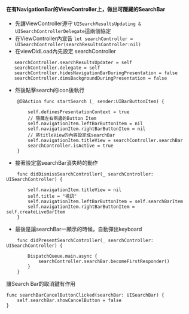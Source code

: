 #### 在有NavigationBar的ViewController上，做出可隱藏的SearchBar

* 先讓ViewController遵守 `UISearchResultsUpdating & UISearchControllerDelegate`這兩個協定
* 在ViewController內宣告  `let searchController = UISearchController(searchResultsController:nil)`
* 在viewDidLoad內先設定 searchController

```
   searchController.searchResultsUpdater = self
   searchController.delegate = self
   searchController.hidesNavigationBarDuringPresentation = false
   searchController.dimsBackgroundDuringPresentation = false
```

* 然後點擊search的icon後執行

```
    @IBAction func startSearch (_ sender:UIBarButtonItem) {

        self.definesPresentationContext = true
        // 隱藏左右兩邊的Button Item
        self.navigationItem.leftBarButtonItem = nil
        self.navigationItem.rightBarButtonItem = nil
        // 將titleView的內容設定成searchBar
        self.navigationItem.titleView = searchController.searchBar
        searchController.isActive = true
    }
```

* 接著設定當searchBar消失時的動作

```
    func didDismissSearchController(_ searchController: UISearchController) {

        self.navigationItem.titleView = nil
        self.title = "視訊"
        self.navigationItem.leftBarButtonItem = self.searchBarItem
        self.navigationItem.rightBarButtonItem = self.createLiveBarItem
    }
```

* 最後是讓searchBar一顯示的時候，自動彈出keyboard

```
    func didPresentSearchController(_ searchController: UISearchController) {

        DispatchQueue.main.async {
            searchController.searchBar.becomeFirstResponder()
        }
    }
```

讓Search Bar的取消鍵有作用

```
func searchBarCancelButtonClicked(searchBar: UISearchBar) {
    self.searchBar.showCancelButton = false
}
```



